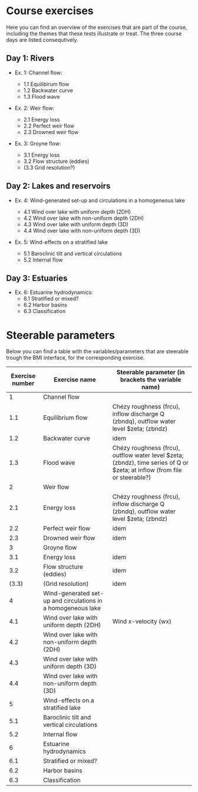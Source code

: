 # Course exercises

Here you can find an overview of the exercises that are part of the course, including the themes that these tests illustrate or treat. The three course days are listed consequtively.

## Day 1: Rivers

  - Ex. 1: Channel flow:
    - 1.1 Equilibirum flow
    - 1.2 Backwater curve
    - 1.3 Flood wave
  
  - Ex. 2: Weir flow:
    - 2.1 Energy loss
    - 2.2 Perfect weir flow
    - 2.3 Drowned weir flow
    
  - Ex. 3: Groyne flow:
    - 3.1 Energy loss
    - 3.2 Flow structure (eddies)
    - (3.3 Grid resolution?)

## Day 2: Lakes and reservoirs

  - Ex. 4: Wind-generated set-up and circulations in a homogeneous lake
    - 4.1 Wind over lake with uniform depth (2DH) 
    - 4.2 Wind over lake with non-uniform depth (2DH)
    - 4.3 Wind over lake with uniform depth (3D)
    - 4.4 Wind over lake with non-uniform depth (3D)
  
  - Ex. 5: Wind-effects on a stratified lake
    - 5.1 Baroclinic tilt and vertical  circulations
    - 5.2 Internal flow

## Day 3: Estuaries 
  - Ex. 6: Estuarine hydrodynamics:
    - 6.1 Stratified or mixed?
    - 6.2 Harbor basins
    - 6.3 Classification

# Steerable parameters

Below you can find a table with the variables/parameters that are steerable trough the BMI interface, for the corresponding exercise.

| Exercise number | Exercise name | Steerable parameter (in brackets the variable name) |
| --- | --- | --- |
| 1     | Channel flow              | |
| 1.1   | Equilibrium flow          | Chézy roughness (frcu), inflow discharge Q (zbndq), outflow water level $zeta; (zbndz)|
| 1.2   | Backwater curve           | idem |
| 1.3   | Flood wave                | Chézy roughness (frcu), outflow water level $zeta; (zbndz), time series of Q or $zeta; at inflow (from file or steerable?) |
| 2     | Weir flow                 |      |  
| 2.1   | Energy loss               | Chézy roughness (frcu), inflow discharge Q (zbndq), outflow water level $zeta; (zbndz) |
| 2.2   | Perfect weir flow         | idem |
| 2.3   | Drowned weir flow         | idem |
| 3     | Groyne flow               |      |
| 3.1   | Energy loss               | idem |
| 3.2   | Flow structure (eddies)   | idem |
| (3.3) | (Grid resolution)         | idem |
| 4     | Wind-generated set-up and circulations in a homogeneous lake | |
| 4.1   | Wind over lake with uniform depth (2DH) | Wind x-velocity (wx) |
| 4.2   | Wind over lake with non-uniform depth (2DH) | |
| 4.3   | Wind over lake with uniform depth (3D) | |
| 4.4   | Wind over lake with non-uniform depth (3D) | |
| 5     | Wind-effects on a stratified lake | |
| 5.1   | Baroclinic tilt and vertical  circulations | |
| 5.2   | Internal flow                              | |
| 6     | Estuarine hydrodynamics | |
| 6.1   | Stratified or mixed? | |
| 6.2   | Harbor basins | |
| 6.3   | Classification | |
